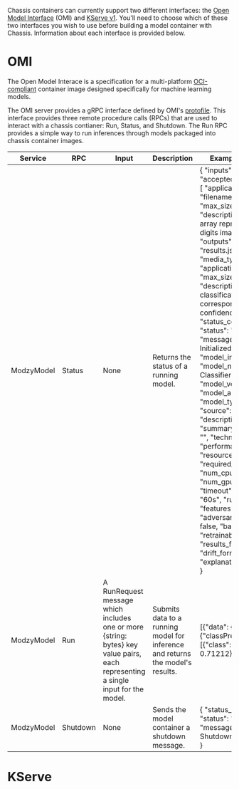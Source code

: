 Chassis containers can currently support two different interfaces: the [Open Model Interface](https://modzy.github.io/openmodelinterface/) (OMI) and [KServe v1](https://kserve.github.io/website/0.10/modelserving/data_plane/v1_protocol/). You'll need to choose which of these two interfaces you wish to use before building a model container with Chassis. Information about each interface is provided below.

# OMI
The Open Model Interace is a specification for a multi-platform [OCI-compliant](https://opencontainers.org) container image designed specifically for machine learning models.

The OMI server provides a gRPC interface defined by OMI's [protofile](https://github.com/modzy/chassis/blob/nathan/overhaul/protos/chassis/protos/v1/model.proto). This interface provides three remote procedure calls (RPCs) that are used to interact with a chassis contianer: Run, Status, and Shutdown. The Run RPC provides a simple way to run inferences through models packaged into chassis container images.

| Service    | RPC      | Input                                                                                                                            | Description                                                                    | Example Response                                                                                                                                                                                                                                                                                                                                                                                                                                                                                                                                                                                                                                                                                                                                                                                                                                                                                                                                                                                                                                                                                                                                                                                                                                                                                                                                               |
|------------|----------|----------------------------------------------------------------------------------------------------------------------------------|--------------------------------------------------------------------------------|----------------------------------------------------------------------------------------------------------------------------------------------------------------------------------------------------------------------------------------------------------------------------------------------------------------------------------------------------------------------------------------------------------------------------------------------------------------------------------------------------------------------------------------------------------------------------------------------------------------------------------------------------------------------------------------------------------------------------------------------------------------------------------------------------------------------------------------------------------------------------------------------------------------------------------------------------------------------------------------------------------------------------------------------------------------------------------------------------------------------------------------------------------------------------------------------------------------------------------------------------------------------------------------------------------------------------------------------------------------|
| ModzyModel | Status   | None                                                                                                                             | Returns the status of a running model.                                         | {     "inputs": [         {             "accepted_media_types": [                 "application/json"             ],             "filename": "input",             "max_size": "10M",             "description": "Numpy array representation of digits image"         }     ],     "outputs": [         {             "filename": "results.json",             "media_type": "application/json",             "max_size": "1M",             "description": "Top digit classification and corresponding confidence score"         }     ],     "status_code": 200,     "status": "OK",     "message": "Model Initialized Successfully.",     "model_info": {         "model_name": "Digits Classifier",         "model_version": "0.0.1",         "model_author": "",         "model_type": "grpc",         "source": "chassis"     },     "description": {         "summary": "",         "details": "",         "technical": "",         "performance": ""     },     "resources": {         "required_ram": "512M",         "num_cpus": 1,         "num_gpus": 0     },     "timeout": {         "status": "60s",         "run": "60s"     },     "features": {         "adversarial_defense": false,         "batch_size": 1,         "retrainable": false,         "results_format": "",         "drift_format": "",         "explanation_format": ""      } } |
| ModzyModel | Run      | A RunRequest message which includes one or more {string: bytes} key value pairs, each representing a single input for the model. | Submits data to a running model for inference and returns the model's results. | [{"data": {"result": {"classPredictions": [{"class": 5, "score": 0.71212}]}}}]                                                                                                                                                                                                                                                                                                                                                                                                                                                                                                                                                                                                                                                                                                                                                                                                                                                                                                                                                                                                                                                                                                                                                                                                                                                                                 |
| ModzyModel | Shutdown | None                                                                                                                             | Sends the model container a shutdown message.                                  | {    "status_code": 200, "status": "OK", "message": "Model Shutdown Successfully." }                                                                                                                                                                                                                                                                                                                                                                                                                                                                                                                                                                                                                                                                                                                                                                                                                                                                                                                                                                                                                                                                                                                                                                                                                                                                           |

# KServe